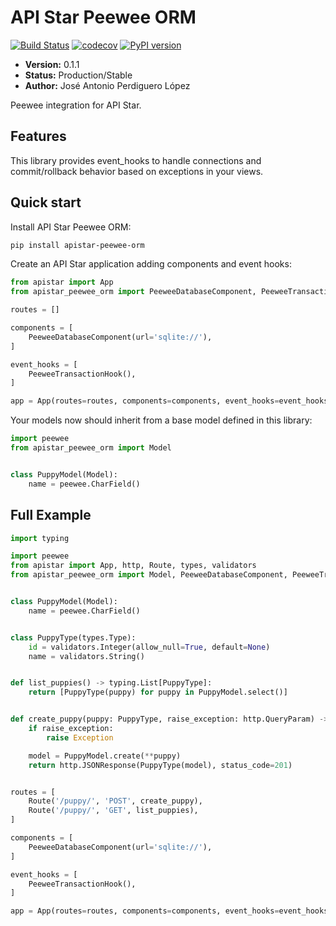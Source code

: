 # API Star Peewee ORM
[![Build Status](https://travis-ci.org/PeRDy/apistar-peewee-orm.svg?branch=master)](https://travis-ci.org/PeRDy/apistar-peewee-orm)
[![codecov](https://codecov.io/gh/PeRDy/apistar-peewee-orm/branch/master/graph/badge.svg)](https://codecov.io/gh/PeRDy/apistar-peewee-orm)
[![PyPI version](https://badge.fury.io/py/apistar-peewee-orm.svg)](https://badge.fury.io/py/apistar-peewee-orm)

* **Version:** 0.1.1
* **Status:** Production/Stable
* **Author:** José Antonio Perdiguero López

Peewee integration for API Star.

## Features
This library provides event_hooks to handle connections and commit/rollback behavior based on exceptions in your views.

## Quick start
Install API Star Peewee ORM:

```bash
pip install apistar-peewee-orm
```

Create an API Star application adding components and event hooks:

```python
from apistar import App
from apistar_peewee_orm import PeeweeDatabaseComponent, PeeweeTransactionHook

routes = []

components = [
    PeeweeDatabaseComponent(url='sqlite://'),
]

event_hooks = [
    PeeweeTransactionHook(),
]

app = App(routes=routes, components=components, event_hooks=event_hooks)
```

Your models now should inherit from a base model defined in this library:

```python
import peewee
from apistar_peewee_orm import Model


class PuppyModel(Model):
    name = peewee.CharField()
```

## Full Example

```python
import typing

import peewee
from apistar import App, http, Route, types, validators
from apistar_peewee_orm import Model, PeeweeDatabaseComponent, PeeweeTransactionHook


class PuppyModel(Model):
    name = peewee.CharField()


class PuppyType(types.Type):
    id = validators.Integer(allow_null=True, default=None)
    name = validators.String()


def list_puppies() -> typing.List[PuppyType]:
    return [PuppyType(puppy) for puppy in PuppyModel.select()]


def create_puppy(puppy: PuppyType, raise_exception: http.QueryParam) -> http.JSONResponse:
    if raise_exception:
        raise Exception

    model = PuppyModel.create(**puppy)
    return http.JSONResponse(PuppyType(model), status_code=201)


routes = [
    Route('/puppy/', 'POST', create_puppy),
    Route('/puppy/', 'GET', list_puppies),
]

components = [
    PeeweeDatabaseComponent(url='sqlite://'),
]

event_hooks = [
    PeeweeTransactionHook(),
]

app = App(routes=routes, components=components, event_hooks=event_hooks)
```
